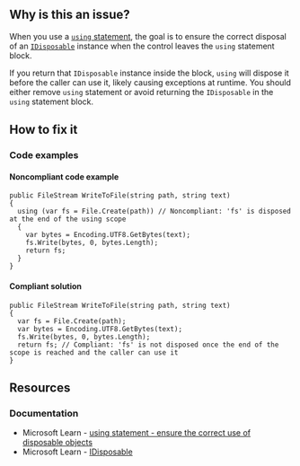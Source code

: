 ## Why is this an issue?

When you use a [`using` statement](https://learn.microsoft.com/en-us/dotnet/csharp/language-reference/statements/using), the
goal is to ensure the correct disposal of an [`IDisposable`](https://learn.microsoft.com/en-us/dotnet/api/system.idisposable)
instance when the control leaves the `using` statement block.

If you return that `IDisposable` instance inside the block, `using` will dispose it before the caller can use it, likely
causing exceptions at runtime. You should either remove `using` statement or avoid returning the `IDisposable` in the
`using` statement block.

## How to fix it

### Code examples

#### Noncompliant code example

    public FileStream WriteToFile(string path, string text)
    {
      using (var fs = File.Create(path)) // Noncompliant: 'fs' is disposed at the end of the using scope
      {
        var bytes = Encoding.UTF8.GetBytes(text);
        fs.Write(bytes, 0, bytes.Length);
        return fs;
      }
    }

#### Compliant solution

    public FileStream WriteToFile(string path, string text)
    {
      var fs = File.Create(path);
      var bytes = Encoding.UTF8.GetBytes(text);
      fs.Write(bytes, 0, bytes.Length);
      return fs; // Compliant: 'fs' is not disposed once the end of the scope is reached and the caller can use it
    }

## Resources

### Documentation

-   Microsoft Learn - [using statement - ensure the
  correct use of disposable objects](https://learn.microsoft.com/en-us/dotnet/csharp/language-reference/statements/using)
-   Microsoft Learn - [IDisposable](https://learn.microsoft.com/en-us/dotnet/api/system.idisposable)